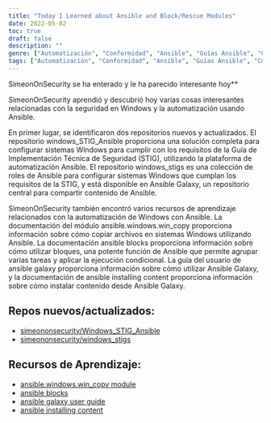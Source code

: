 ```yaml
---
title: "Today I Learned about Ansible and Block/Rescue Modules"
date: 2022-05-02
toc: true
draft: false
description: ""
genre: ["Automatización", "Conformidad", "Ansible", "Guías Ansible", "Colecciones Ansible", "Seguridad de Windows", "Administración de Windows", "Cumplimiento de las normas de seguridad", "Automatización informática", "Gestión de la configuración"]
tags: ["Automatización", "Conformidad", "Ansible", "Guías Ansible", "Colecciones Ansible", "GitHub", "Bloque", "Rescue", "Siempre", "Seguridad de Windows", "Administración de Windows", "Requisitos STIG", "Automatización de la seguridad", "Gestión de la configuración", "Seguridad informática", "Módulos Ansible", "Automatización de Windows", "Galaxia Ansible", "Windows STIG", "Herramientas de administración de Windows", "Guía de implantación de técnicas de seguridad", "Contenido de Ansible", "Buenas prácticas de seguridad de Windows", "Soluciones de automatización de TI", "Auditoría de seguridad", "Configuración del sistema Windows"]
---
```

 SimeonOnSecurity se ha enterado y le ha parecido interesante hoy**

SimeonOnSecurity aprendió y descubrió hoy varias cosas interesantes relacionadas con la seguridad en Windows y la automatización usando Ansible.

En primer lugar, se identificaron dos repositorios nuevos y actualizados. El repositorio windows_STIG_Ansible proporciona una solución completa para configurar sistemas Windows para cumplir con los requisitos de la Guía de Implementación Técnica de Seguridad (STIG), utilizando la plataforma de automatización Ansible. El repositorio windows_stigs es una colección de roles de Ansible para configurar sistemas Windows que cumplan los requisitos de la STIG, y está disponible en Ansible Galaxy, un repositorio central para compartir contenido de Ansible.

SimeonOnSecurity también encontró varios recursos de aprendizaje relacionados con la automatización de Windows con Ansible. La documentación del módulo ansible.windows.win_copy proporciona información sobre cómo copiar archivos en sistemas Windows utilizando Ansible. La documentación ansible blocks proporciona información sobre cómo utilizar bloques, una potente función de Ansible que permite agrupar varias tareas y aplicar la ejecución condicional. La guía del usuario de ansible galaxy proporciona información sobre cómo utilizar Ansible Galaxy, y la documentación de ansible installing content proporciona información sobre cómo instalar contenido desde Ansible Galaxy.

## Repos nuevos/actualizados:

- [simeononsecurity/Windows_STIG_Ansible](https://github.com/simeononsecurity/Windows_STIG_Ansible)
- [simeononsecurity/windows_stigs](https://galaxy.ansible.com/simeononsecurity/windows_stigs)

## Recursos de Aprendizaje:
- [ansible.windows.win_copy module](https://docs.ansible.com/ansible/latest/collections/ansible/windows/win_copy_module.html)
- [ansible blocks](https://docs.ansible.com/ansible/latest/user_guide/playbooks_blocks.html)
- [ansible galaxy user guide](https://docs.ansible.com/ansible/latest/galaxy/user_guide.html)
- [ansible installing content](https://galaxy.ansible.com/docs/using/installing.html)